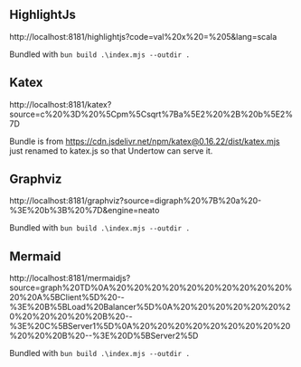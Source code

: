 

## HighlightJs

http://localhost:8181/highlightjs?code=val%20x%20=%205&lang=scala

Bundled with `bun build .\index.mjs --outdir .`



## Katex

http://localhost:8181/katex?source=c%20%3D%20%5Cpm%5Csqrt%7Ba%5E2%20%2B%20b%5E2%7D

Bundle is from https://cdn.jsdelivr.net/npm/katex@0.16.22/dist/katex.mjs
just renamed to katex.js so that Undertow can serve it.



## Graphviz

http://localhost:8181/graphviz?source=digraph%20%7B%20a%20-%3E%20b%3B%20%7D&engine=neato

Bundled with `bun build .\index.mjs --outdir .`



## Mermaid

http://localhost:8181/mermaidjs?source=graph%20TD%0A%20%20%20%20%20%20%20%20%20%20%20%20A%5BClient%5D%20--%3E%20B%5BLoad%20Balancer%5D%0A%20%20%20%20%20%20%20%20%20%20%20%20B%20--%3E%20C%5BServer1%5D%0A%20%20%20%20%20%20%20%20%20%20%20%20B%20--%3E%20D%5BServer2%5D

Bundled with `bun build .\index.mjs --outdir .`
